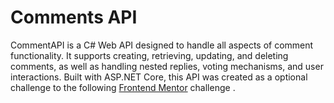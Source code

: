 # Comments API

CommentAPI is a C# Web API designed to handle all aspects of comment functionality. It supports creating, retrieving, updating, and deleting comments, as well as handling nested replies, voting mechanisms, and user interactions. Built with ASP.NET Core, this API was created as a optional challenge to the following [Frontend Mentor](https://www.frontendmentor.io/challenges/interactive-comments-section-iG1RugEG9) challenge .
